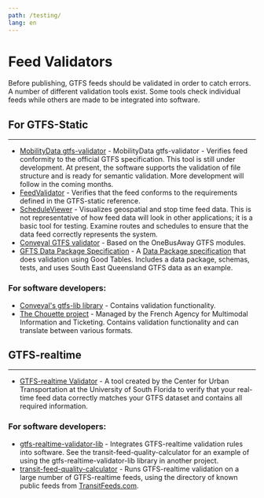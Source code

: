 ```yaml
---
path: /testing/
lang: en
---
```

# Feed Validators

Before publishing, GTFS feeds should be validated in order to catch errors. A number of different validation tools exist. Some tools check individual feeds while others are made to be integrated into software. 

## For GTFS-Static
<hr>

* [MobilityData gtfs-validator](https://github.com/MobilityData/gtfs-validator/blob/master/RELEASE.md) - MobilityData gtfs-validator - Verifies feed conformity to the official GTFS specification. This tool is still under development. At present, the software supports the validation of file structure and is ready for semantic validation. More development will follow in the coming months.
* [FeedValidator](https://github.com/google/transitfeed/wiki/FeedValidator) - Verifies that the feed conforms to the requirements defined in the GTFS-static reference.
* [ScheduleViewer](https://github.com/google/transitfeed/wiki/ScheduleViewer) - Visualizes geospatial and stop time feed data. This is not representative of how feed data will look in other applications; it is a basic tool for testing. Examine routes and schedules to ensure that the data feed correctly represents the system.
* [Conveyal GTFS validator](https://github.com/conveyal/gtfs-validator) - Based on the OneBusAway GTFS modules.
* [GFTS Data Package Specification](https://github.com/Stephen-Gates/GTFS) - A [Data Package specification](https://frictionlessdata.io/specs/data-package/) that does validation using Good Tables. Includes a data package, schemas, tests, and uses South East Queensland GTFS data as an example.

### For software developers:

* [Conveyal's gtfs-lib library](https://github.com/conveyal/gtfs-lib) - Contains validation functionality.
* [The Chouette project](https://github.com/afimb/chouette) - Managed by the French Agency for Multimodal Information and Ticketing. Contains validation functionality and can translate between various formats.

## GTFS-realtime
<hr>

* [GTFS-realtime Validator](https://github.com/CUTR-at-USF/gtfs-realtime-validator) - A tool created by the Center for Urban Transportation at the University of South Florida to verify that your real-time feed data correctly matches your GTFS dataset and contains all required information. 

### For software developers:

* [gtfs-realtime-validator-lib](https://github.com/CUTR-at-USF/gtfs-realtime-validator/tree/master/gtfs-realtime-validator-lib) - Integrates GTFS-realtime validation rules into software. See the transit-feed-quality-calculator for an example of using the gtfs-realtime-validator-lib library in another project.
* [transit-feed-quality-calculator](https://github.com/CUTR-at-USF/transit-feed-quality-calculator) - Runs GTFS-realtime validation on a large number of GTFS-realtime feeds, using the directory of known public feeds from [TransitFeeds.com](http://transitfeeds.com/).
